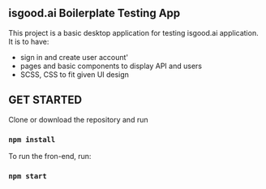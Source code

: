## isgood.ai Boilerplate Testing App

This project is a basic desktop application for testing isgood.ai application. It is to have:
  - sign in and create user account'
  - pages and basic components to display API and users
  - SCSS, CSS to fit given UI design
  
  
  
## GET STARTED

Clone or download the repository and run
### `npm install`

To run the fron-end, run:

### `npm start`

